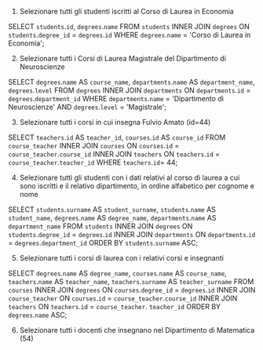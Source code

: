 1. Selezionare tutti gli studenti iscritti al Corso di Laurea in Economia

SELECT `students`.`id`, `degrees`.`name`
FROM `students`
INNER JOIN `degrees`
ON `students`.`degree_id` = `degrees`.`id`
WHERE `degrees`.`name` = 'Corso di Laurea in Economia';


2. Selezionare tutti i Corsi di Laurea Magistrale del Dipartimento di
Neuroscienze

SELECT `degrees`.`name` AS `course_name`, `departments`.`name` AS `department_name`, `degrees`.`level`
FROM `degrees`
INNER JOIN `departments`
ON `departments`.`id` = `degrees`.`department_id`
WHERE `departments`.`name` = 'Dipartimento di Neuroscienze'
AND `degrees`.`level` = 'Magistrale';


3. Selezionare tutti i corsi in cui insegna Fulvio Amato (id=44)

SELECT `teachers`.`id` AS `teacher_id`, `courses`.`id` AS `course_id`
FROM `course_teacher`
INNER JOIN `courses`
ON `courses`.`id` = `course_teacher`.`course_id`
INNER JOIN `teachers`
ON `teachers`.`id` = `course_teacher`.`teacher_id`
WHERE `teachers`.`id`= 44;


4. Selezionare tutti gli studenti con i dati relativi al corso di laurea a cui
sono iscritti e il relativo dipartimento, in ordine alfabetico per cognome e
nome

SELECT `students`.`surname` AS `student_surname`, 
`students`.`name` AS `student_name`, 
`degrees`.`name` AS `degree_name`,
`departments`.`name` AS `department_name`
FROM `students`
INNER JOIN `degrees`
ON `students`.`degree_id` = `degrees`.`id`
INNER JOIN `departments`
ON `departments`.`id` = `degrees`.`department_id`
ORDER BY `students`.`surname` ASC;


5. Selezionare tutti i corsi di laurea con i relativi corsi e insegnanti

SELECT `degrees`.`name` AS `degree_name`,
`courses`.`name` AS `course_name`,
`teachers`.`name` AS `teacher_name`,
`teachers`.`surname` AS `teacher_surname`
FROM `courses`
INNER JOIN `degrees`
ON `courses`.`degree_id` = `degrees`.`id`
INNER JOIN `course_teacher`
ON `courses`.`id` = `course_teacher`.`course_id`
INNER JOIN `teachers`
ON `teachers`.`id` = `course_teacher`. `teacher_id`
ORDER BY `degrees`.`name` ASC;


6. Selezionare tutti i docenti che insegnano nel Dipartimento di
Matematica (54)
